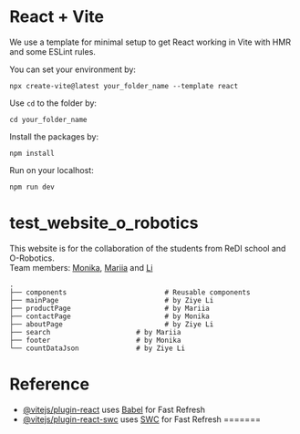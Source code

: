 # React + Vite

We use a template for minimal setup to get React working in Vite with HMR and some ESLint rules.

You can set your environment by:
```
npx create-vite@latest your_folder_name --template react
```


Use `cd` to the folder by:
```
cd your_folder_name
```

Install the packages by:
```
npm install
```
Run on your localhost:
```
npm run dev
```

# test_website_o_robotics
This website is for the collaboration of the students from ReDI school and O-Robotics.
<br/>
Team members: [Monika](https://github.com/MMonikaFirst), [Mariia](https://github.com/mariiaipatova) and [Li](https://github.com/Liziye725)
```
.
├── components                        # Reusable components
├── mainPage                          # by Ziye Li
├── productPage                       # by Mariia
├── contactPage                       # by Monika
├── aboutPage                         # by Ziye Li
├── search                     # by Mariia 
├── footer                     # by Monika  
└── countDataJson              # by Ziye Li
```

# Reference

- [@vitejs/plugin-react](https://github.com/vitejs/vite-plugin-react/blob/main/packages/plugin-react/README.md) uses [Babel](https://babeljs.io/) for Fast Refresh
- [@vitejs/plugin-react-swc](https://github.com/vitejs/vite-plugin-react-swc) uses [SWC](https://swc.rs/) for Fast Refresh
=======
>>>>>>> 
